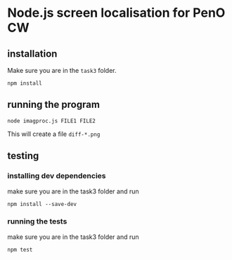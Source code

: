# Node.js screen localisation for PenO CW

## installation

Make sure you are in the `task3` folder.

`npm install`

## running the program

`node imagproc.js FILE1 FILE2`

This will create a file `diff-*.png`

## testing

### installing dev dependencies

make sure you are in the task3 folder and run

`npm install --save-dev`

### running the tests

make sure you are in the task3 folder and run

`npm test`
